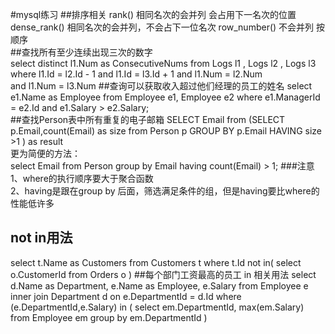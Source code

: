 #mysql练习
##排序相关
rank()  相同名次的会并列 会占用下一名次的位置
dense_rank()  相同名次的会并列，不会占下一位名次
row_number()  不会并列 按顺序  
##查找所有至少连续出现三次的数字  
select 
distinct l1.Num as ConsecutiveNums 
from Logs l1 ,
     Logs l2 , 
     Logs l3 
where l1.Id = l2.Id - 1 
        and l1.Id = l3.Id + 1
        and l1.Num  = l2.Num  
        and l1.Num  = l3.Num 
##查询可以获取收入超过他们经理的员工的姓名
select e1.Name as Employee 
from Employee e1, Employee e2 
where e1.ManagerId = e2.Id and e1.Salary > e2.Salary;  
##查找Person表中所有重复的电子邮箱 
SELECT Email
from 
	(SELECT p.Email,count(Email) as size 
	from Person p
	GROUP BY p.Email
	HAVING size >1 ) as result  
	更为简便的方法：  
	select Email
    from Person
    group by Email
    having count(Email) > 1;
###注意
1、where的执行顺序要大于聚合函数  
2、having是跟在group by 后面，筛选满足条件的组，但是having要比where的性能低许多  
## not in用法
select  t.Name as Customers 
from Customers t
where t.Id not in(
    select o.CustomerId from Orders o
)
##每个部门工资最高的员工 in 相关用法
select d.Name as Department,
                e.Name as Employee, e.Salary 
from Employee e
inner join Department d on e.DepartmentId  = d.Id 
where (e.DepartmentId,e.Salary) in (
        select em.DepartmentId, max(em.Salary)
        from Employee em
        group by em.DepartmentId 
)